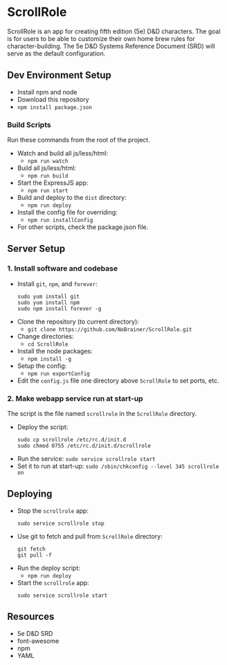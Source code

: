 # ScrollRole
ScrollRole is an app for creating fifth edition (5e) D&D characters. The goal is for users to be able to customize their
own home brew rules for character-building. The 5e D&D Systems Reference Document (SRD) will serve as the default
configuration.


## Dev Environment Setup
- Install npm and node
- Download this repository
- `npm install package.json`


### Build Scripts
Run these commands from the root of the project.
- Watch and build all js/less/html:
    - `npm run watch`
- Build all js/less/html:
    - `npm run build`
- Start the ExpressJS app:
    - `npm run start`
- Build and deploy to the `dist` directory:
    - `npm run deploy`
- Install the config file for overriding:
    - `npm run installConfig`
- For other scripts, check the package.json file.


## Server Setup

### 1. Install software and codebase
- Install `git`, `npm`, and `forever`:
    ```
    sudo yum install git
    sudo yum install npm
    sudo npm install forever -g
    ```
- Clone the repository (to current directory):
  - `git clone https://github.com/NoBrainer/ScrollRole.git`
- Change directories:
  - `cd ScrollRole`
- Install the node packages:
  - `npm install -g`
- Setup the config:
  - `npm run exportConfig`
- Edit the `config.js` file one directory above `ScrollRole` to set ports, etc.


### 2. Make webapp service run at start-up
The script is the file named `scrollrole` in the `ScrollRole` directory.
- Deploy the script:
  ```
  sudo cp scrollrole /etc/rc.d/init.d
  sudo chmod 0755 /etc/rc.d/init.d/scrollrole
  ```
- Run the service:
  `sudo service scrollrole start`
- Set it to run at start-up:
  `sudo /sbin/chkconfig --level 345 scrollrole on`


## Deploying
- Stop the `scrollrole` app:
  ```
  sudo service scrollrole stop
  ```
- Use git to fetch and pull from `ScrollRole` directory:
  ```
  git fetch
  git pull -f
  ```
- Run the deploy script:
  - `npm run deploy`
- Start the `scrollrole` app:
  ```
  sudo service scrollrole start
  ```


## Resources
- 5e D&D SRD
- font-awesome
- npm
- YAML
